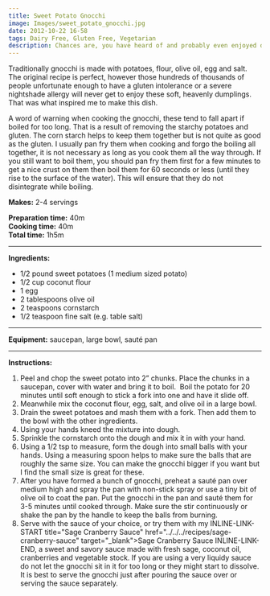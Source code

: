 ```yaml
---
title: Sweet Potato Gnocchi
image: Images/sweet_potato_gnocchi.jpg
date: 2012-10-22 16-58
tags: Dairy Free, Gluten Free, Vegetarian
description: Chances are, you have heard of and probably even enjoyed delicious Italian gnocchi. But have you every tried sweet coconut flavored gnocchi? These flavor-filled balls are safe for those on a gluten-free diet or a nightshade-free diet, but I think everyone will enjoy them.
---
```

Traditionally gnocchi is made with potatoes, flour, olive oil, egg and salt. The original recipe is perfect, however those hundreds of thousands of people unfortunate enough to have a gluten intolerance or a severe nightshade allergy will never get to enjoy these soft, heavenly dumplings. That was what inspired me to make this dish. 
 
A word of warning when cooking the gnocchi, these tend to fall apart if boiled for too long. That is a result of removing the starchy potatoes and gluten. The corn starch helps to keep them together but is not quite as good as the gluten. I usually pan fry them when cooking and forgo the boiling all together, it is not necessary as long as you cook them all the way through. If you still want to boil them, you should pan fry them first for a few minutes to get a nice crust on them then boil them for 60 seconds or less (until they rise to the surface of the water). This will ensure that they do not disintegrate while boiling. 

**Makes:** 2-4 servings

**Preparation time:** 40m  
**Cooking time:** 40m  
**Total time:** 1h5m

---

**Ingredients:**

- 1/2 pound sweet potatoes (1 medium sized potato)
- 1/2 cup coconut flour
- 1 egg
- 2 tablespoons olive oil
- 2 teaspoons cornstarch
- 1/2 teaspoon fine salt (e.g. table salt)


---

**Equipment:** saucepan, large bowl, sauté pan 

---

**Instructions:**

1. Peel and chop the sweet potato into 2” chunks. Place the chunks in a saucepan, cover with water and bring it to boil.  Boil the potato for 20 minutes until soft enough to stick a fork into one and have it slide off. 
1. Meanwhile mix the coconut flour, egg, salt, and olive oil in a large bowl. 
1. Drain the sweet potatoes and mash them with a fork. Then add them to the bowl with the other ingredients. 
1. Using your hands kneed the mixture into dough.
1. Sprinkle the cornstarch onto the dough and mix it in with your hand. 
1. Using a 1/2 tsp to measure, form the dough into small balls with your hands. Using a measuring spoon helps to make sure the balls that are roughly the same size. You can make the gnocchi bigger if you want but I find the small size is great for these. 
1. After you have formed a bunch of gnocchi, preheat a sauté pan over medium high and spray the pan with non-stick spray or use a tiny bit of olive oil to coat the pan. Put the gnocchi in the pan and sauté them for 3-5 minutes until cooked through. Make sure the stir continuously or shake the pan by the handle to keep the balls from burning. 
1. Serve with the sauce of your choice, or try them with my INLINE-LINK-START title="Sage Cranberry Sauce" href="../../../recipes/sage-cranberry-sauce" target="_blank">Sage Cranberry Sauce INLINE-LINK-END, a sweet and savory sauce made with fresh sage, coconut oil, cranberries and vegetable stock. If you are using a very liquidy sauce do not let the gnocchi sit in it for too long or they might start to dissolve. It is best to serve the gnocchi just after pouring the sauce over or serving the sauce separately.

